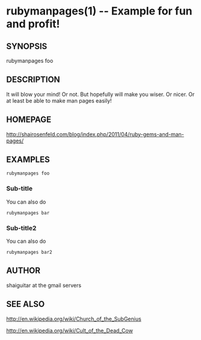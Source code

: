 rubymanpages(1) -- Example for fun and profit!
========================================================

## SYNOPSIS

rubymanpages foo

## DESCRIPTION

It will blow your mind! Or not. But hopefully will make you wiser. Or nicer. 
Or at least be able to make man pages easily!

## HOMEPAGE

http://shairosenfeld.com/blog/index.php/2011/04/ruby-gems-and-man-pages/

## EXAMPLES

`rubymanpages foo`

### Sub-title

You can also do 

`rubymanpages bar`

### Sub-title2

You can also do 

`rubymanpages bar2`

## AUTHOR

shaiguitar at the gmail servers

## SEE ALSO

http://en.wikipedia.org/wiki/Church_of_the_SubGenius

http://en.wikipedia.org/wiki/Cult_of_the_Dead_Cow
